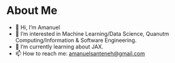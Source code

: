 # About Me
- 👋 Hi, I’m Amanuel
- 🔭 I’m interested in Machine Learning/Data Science, Quanutm Computing/Information & Software Engineering.
- 🌱 I’m currently learning about JAX.
- 📫 How to reach me: amanuelsanteneh@gmail.com
